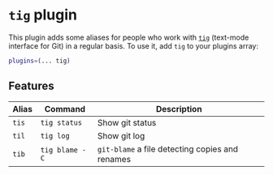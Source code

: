 # `tig` plugin

This plugin adds some aliases for people who work with
[`tig`](https://jonas.github.io/tig/) (text-mode interface for Git) in a regular
basis. To use it, add `tig` to your plugins array:

```zsh
plugins=(... tig)
```

## Features

| Alias | Command        | Description                                     |
| ----- | -------------- | ----------------------------------------------- |
| `tis` | `tig status`   | Show git status                                 |
| `til` | `tig log`      | Show git log                                    |
| `tib` | `tig blame -C` | `git-blame` a file detecting copies and renames |
